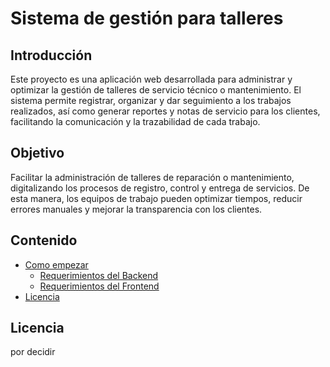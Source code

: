 # Sistema de gestión para talleres

## Introducción
Este proyecto es una aplicación web desarrollada para administrar y optimizar la gestión de talleres de servicio técnico o mantenimiento.
El sistema permite registrar, organizar y dar seguimiento a los trabajos realizados, así como generar reportes y notas de servicio para los clientes, facilitando la comunicación y la trazabilidad de cada trabajo.

## Objetivo
Facilitar la administración de talleres de reparación o mantenimiento, digitalizando los procesos de registro, control y entrega de servicios.
De esta manera, los equipos de trabajo pueden optimizar tiempos, reducir errores manuales y mejorar la transparencia con los clientes.

## Contenido

*   [Como empezar](#como-empezar)
    *   [Requerimientos del Backend](backend/README.md)
    *   [Requerimientos del Frontend](#requerimientos-del-frontend)
*   [Licencia](#licencia)



## Licencia

por decidir

